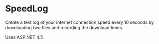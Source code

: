 SpeedLog
========

Create a text log of your internet connection speed every 10 seconds by downloading two files and recording the download times.

Uses ASP.NET 4.5
